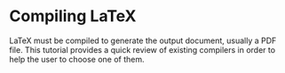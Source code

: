 # Compiling LaTeX

LaTeX must be compiled to generate the output document, usually a PDF file.
This tutorial provides a quick review of existing compilers in order to help the user to choose one of them.